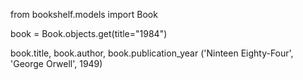 from bookshelf.models import Book

book = Book.objects.get(title="1984")  

book.title, book.author, book.publication_year
('Ninteen Eighty-Four', 'George Orwell', 1949)